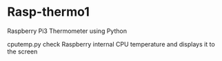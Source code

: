 # Rasp-thermo1
Raspberry Pi3 Thermometer using Python

cputemp.py
check Raspberry internal CPU temperature and displays it to the screen

